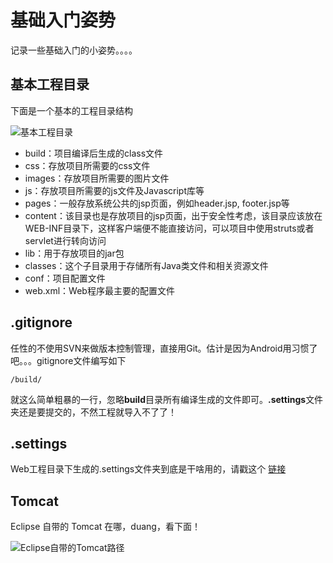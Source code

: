 # 基础入门姿势

记录一些基础入门的小姿势。。。。

## 基本工程目录

下面是一个基本的工程目录结构

![基本工程目录](http://c.hiphotos.baidu.com/image/pic/item/810a19d8bc3eb135c1c4371ca11ea8d3fd1f4412.jpg)

- build：项目编译后生成的class文件
- css：存放项目所需要的css文件
- images：存放项目所需要的图片文件
- js：存放项目所需要的js文件及Javascript库等
- pages：一般存放系统公共的jsp页面，例如header.jsp, footer.jsp等
- content：该目录也是存放项目的jsp页面，出于安全性考虑，该目录应该放在WEB-INF目录下，这样客户端便不能直接访问，可以项目中使用struts或者servlet进行转向访问
- lib：用于存放项目的jar包
- classes：这个子目录用于存储所有Java类文件和相关资源文件
- conf：项目配置文件
- web.xml：Web程序最主要的配置文件

## .gitignore

任性的不使用SVN来做版本控制管理，直接用Git。估计是因为Android用习惯了吧。。。gitignore文件编写如下

```
/build/

```

就这么简单粗暴的一行，忽略**build**目录所有编译生成的文件即可。**.settings**文件夹还是要提交的，不然工程就导入不了了！

## .settings

Web工程目录下生成的.settings文件夹到底是干啥用的，请戳这个 [链接](https://yq.aliyun.com/articles/2597)

## Tomcat

Eclipse 自带的 Tomcat 在哪，duang，看下面！

![Eclipse自带的Tomcat路径](http://d.hiphotos.baidu.com/image/pic/item/4610b912c8fcc3cec04b3c949545d688d53f2089.jpg)